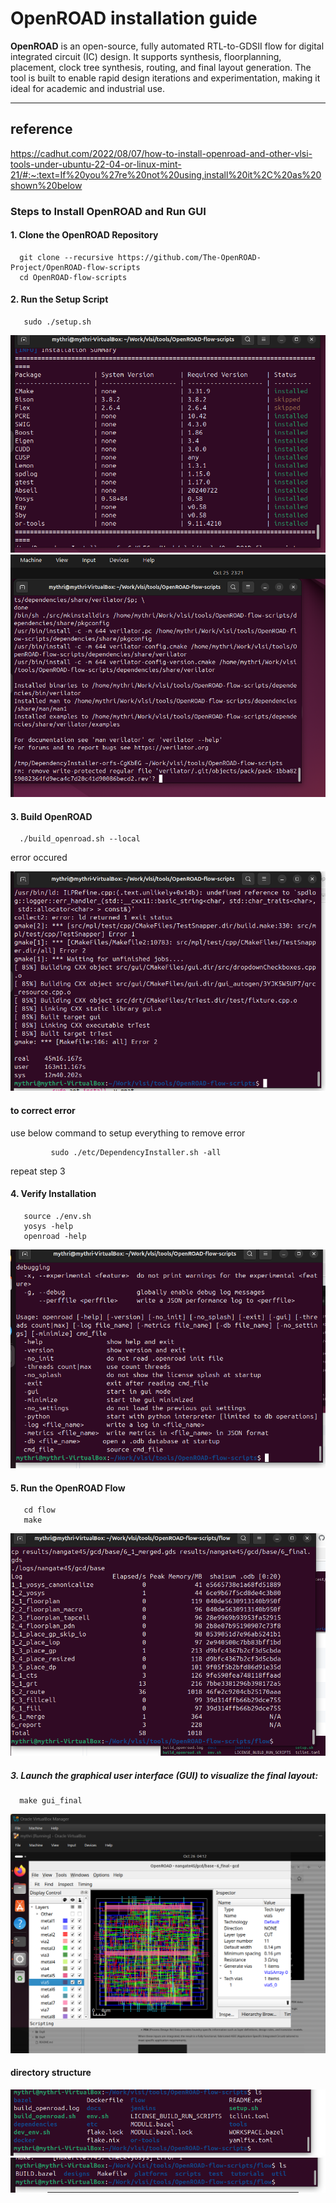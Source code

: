 # **OpenROAD installation guide**  
**OpenROAD** is an open-source, fully automated RTL-to-GDSII flow for digital integrated circuit (IC) design. It supports synthesis, floorplanning, placement, clock tree synthesis, routing, and final layout generation. The tool is built to enable rapid design iterations and experimentation, making it ideal for academic and industrial use.  

---
## reference 
 https://cadhut.com/2022/08/07/how-to-install-openroad-and-other-vlsi-tools-under-ubuntu-22-04-or-linux-mint-21/#:~:text=If%20you%27re%20not%20using,install%20it%2C%20as%20shown%20below

### **Steps to Install OpenROAD and Run GUI**  

#### **1. Clone the OpenROAD Repository**  
      git clone --recursive https://github.com/The-OpenROAD-Project/OpenROAD-flow-scripts
      cd OpenROAD-flow-scripts
#### **2. Run the Setup Script**  
       sudo ./setup.sh

![img alt](https://github.com/mythribijwar/RISC-V-chip-tapeout/blob/b136105299dbd45b3738a1ad28a27730885d4dba/week5/pic/Screenshot%202025-10-25%20231050.png)
![img alt](https://github.com/mythribijwar/RISC-V-chip-tapeout/blob/b136105299dbd45b3738a1ad28a27730885d4dba/week5/pic/image.png)

#### **3. Build OpenROAD**  

      ./build_openroad.sh --local

   error occured 
   
 ![img alt](https://github.com/mythribijwar/RISC-V-chip-tapeout/blob/1b49e1256fa58670a536353bf839b3ba3ad62c24/week5/pic/Screenshot%202025-10-26%20003140.png)

 #### to correct error
  use  below command to setup everything to remove error
  
             sudo ./etc/DependencyInstaller.sh -all
   repeat step 3
        
  

#### **4. Verify Installation**  

       source ./env.sh
       yosys -help  
       openroad -help
 ![img alt](https://github.com/mythribijwar/RISC-V-chip-tapeout/blob/6e4eb95acd77c56e580ce0772384057134320c4a/week5/pic/Screenshot%202025-10-26%20095908.png)





#### **5. Run the OpenROAD Flow**  
       cd flow
       make


   ![img alt](https://github.com/mythribijwar/RISC-V-chip-tapeout/blob/6e4eb95acd77c56e580ce0772384057134320c4a/week5/pic/Screenshot%202025-10-26%20100232.png)

##### 3. Launch the graphical user interface (GUI) to visualize the final layout:  
      make gui_final
      
   ![img alt](https://github.com/mythribijwar/RISC-V-chip-tapeout/blob/30a109862756a7cc5704f02770ad841b6eb05f96/week5/pic/Screenshot%202025-10-26%20100441.png)


#### directory structure
![img alt](https://github.com/mythribijwar/RISC-V-chip-tapeout/blob/1b49e1256fa58670a536353bf839b3ba3ad62c24/week5/pic/Screenshot%202025-10-26%20004410.png)
![img alt](https://github.com/mythribijwar/RISC-V-chip-tapeout/blob/1b49e1256fa58670a536353bf839b3ba3ad62c24/week5/pic/Screenshot%202025-10-26%20004334.png)
